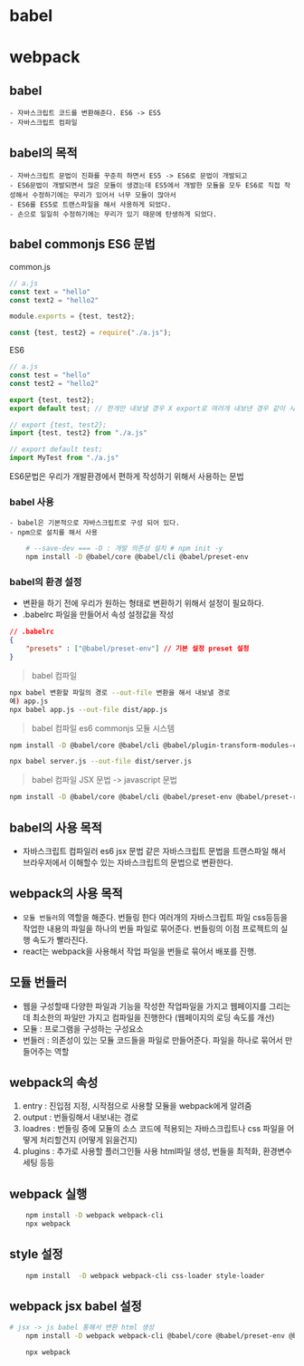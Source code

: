 # babel
# webpack

## babel
    - 자바스크립트 코드를 변환해준다. ES6 -> ES5
    - 자바스크립트 컴파일

## babel의 목적
    - 자바스크립트 문법이 진화를 꾸준히 하면서 ES5 -> ES6로 문법이 개발되고
    - ES6문법이 개발되면서 많은 모듈이 생겼는데 ES5에서 개발한 모듈을 모두 ES6로 직접 작성해서 수정하기에는 무리가 있어서 너무 모듈이 많아서
    - ES6를 ES5로 트랜스파일을 해서 사용하게 되었다.
    - 손으로 일일히 수정하기에는 무리가 있기 때문에 탄생하게 되었다.

## babel commonjs ES6 문법

common.js
```js
// a.js
const text = "hello"
const text2 = "hello2"

module.exports = {test, test2};

const {test, test2} = require("./a.js");
```

ES6
```js
// a.js
const test = "hello"
const test2 = "hello2"

export {test, test2};
export default test; // 한개만 내보낼 경우 X export로 여러개 내보낸 경우 같이 사용 불가.

// export {test, test2};
import {test, test2} from "./a.js"

// export default test;
import MyTest from "./a.js"
```
ES6문법은 우리가 개발환경에서 편하게 작성하기 위해서 사용하는 문법


### babel 사용
    - babel은 기본적으로 자바스크립트로 구성 되어 있다.
    - npm으로 설치를 해서 사용

```sh
    # --save-dev === -D : 개발 의존성 설치 # npm init -y
    npm install -D @babel/core @babel/cli @babel/preset-env
```

### babel의 환경 설정
- 변환을 하기 전에 우리가 원하는 형태로 변환하기 위해서 설정이 필요하다.
- .babelrc 파일을 만들어서 속성 설정값을 작성
```json
// .babelrc
{
    "presets" : ["@babel/preset-env"] // 기본 설정 preset 설정
}
```
> babel 컴파일
```sh
npx babel 변환할 파일의 경로 --out-file 변환을 해서 내보낼 경로
예) app.js
npx babel app.js --out-file dist/app.js
```


> babel 컴파일 es6 commonjs 모듈 시스템
```sh
npm install -D @babel/core @babel/cli @babel/plugin-transform-modules-commonjs

npx babel server.js --out-file dist/server.js
```

> babel 컴파일 JSX 문법 -> javascript 문법
```sh
npm install -D @babel/core @babel/cli @babel/preset-env @babel/preset-react
```

## babel의 사용 목적
- 자바스크립트 컴파일러 es6 jsx 문법 같은 자바스크립트 문법을 트랜스파일 해서 브라우저에서 이해할수 있는 자바스크립트의 문법으로 변환한다.


## webpack의 사용 목적
- `모듈 번들러`의 역할을 해준다. 번들링 한다 여러개의 자바스크립트 파일 css등등을 작업한 내용의 파일을 하나의 번들 파일로 묶어준다. 번들링의 이점 프로젝트의 실행 속도가 빨라진다.
- react는 webpack을 사용해서 작업 파일을 번들로 묶어서 배포를 진행.

## 모듈 번들러
- 웹을 구성할때 다양한 파일과 기능을 작성한 작업파일을 가지고 웹페이지를 그리는데 최소한의 파일만 가지고 컴파일을 진행한다 (웹페이지의 로딩 속도를 개선)
- 모듈 : 프로그램을 구성하는 구성요소
- 번들러 : 의존성이 있는 모듈 코드들을 파일로 만들어준다. 파일을 하나로 묶어서 만들어주는 역할

## webpack의 속성
1. entry : 진입점 지정, 시작점으로 사용할 모듈을 webpack에게 알려줌
2. output : 번들링해서 내보내는 경로
3. loadres : 번들링 중에 모듈의 소스 코드에 적용되는 자바스크립트나 css 파일을 어떻게 처리할건지 (어떻게 읽을건지)
4. plugins : 추가로 사용할 플러그인들 사용 html파일 생성, 번들을 최적화, 환경변수 세팅 등등

## webpack 실행
```sh
    npm install -D webpack webpack-cli
    npx webpack
```

## style 설정
```sh
    npm install  -D webpack webpack-cli css-loader style-loader
```

## webpack jsx babel 설정
```sh
# jsx -> js babel 통해서 변환 html 생성
    npm install -D webpack webpack-cli @babel/core @babel/preset-env @babel/preset-react babel-loader html-webpack-plugin react react-dom

    npx webpack
```